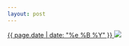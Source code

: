 ```yaml
---
layout: post
---
```


<p>
  <a href="/236">
    <time>{{ page.date | date: "%e %B %Y" }}</time>
    <img src="{{ site.assets_url }}/236.jpg">
  </a>
  
</p>
